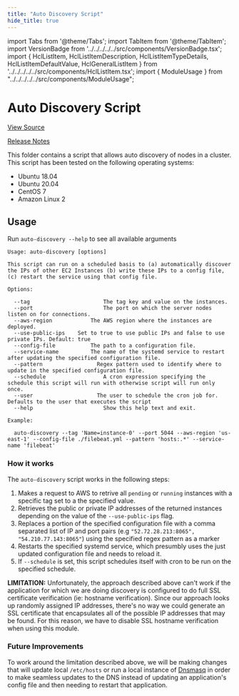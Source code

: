 ```yaml
---
title: "Auto Discovery Script"
hide_title: true
---
```


import Tabs from '@theme/Tabs';
import TabItem from '@theme/TabItem';
import VersionBadge from '../../../../../src/components/VersionBadge.tsx';
import { HclListItem, HclListItemDescription, HclListItemTypeDetails, HclListItemDefaultValue, HclGeneralListItem } from '../../../../../src/components/HclListItem.tsx';
import { ModuleUsage } from "../../../../../src/components/ModuleUsage";

<VersionBadge repoTitle="ELK AWS Module" version="0.11.1" lastModifiedVersion="0.10.0"/>

# Auto Discovery Script

<a href="https://github.com/gruntwork-io/terraform-aws-elk/tree/master/modules/auto-discovery" className="link-button" title="View the source code for this module in GitHub.">View Source</a>

<a href="https://github.com/gruntwork-io/terraform-aws-elk/releases/tag/v0.10.0" className="link-button" title="Release notes for only versions which impacted this module.">Release Notes</a>

This folder contains a script that allows auto discovery of nodes in a cluster. This script has been tested on the following operating systems:

*   Ubuntu 18.04
*   Ubuntu 20.04
*   CentOS 7
*   Amazon Linux 2

## Usage

Run `auto-discovery --help` to see all available arguments

```
Usage: auto-discovery [options]

This script can run on a scheduled basis to (a) automatically discover the IPs of other EC2 Instances (b) write these IPs to a config file, (c) restart the service using that config file.

Options:

  --tag					      The tag key and value on the instances.
  --port				      The port on which the server nodes listen on for connections.
  --aws-region			  The AWS region where the instances are deployed.
  --use-public-ips    Set to true to use public IPs and false to use private IPs. Default: true
  --config-file			  The path to a configuration file.
  --service-name		  The name of the systemd service to restart after updating the specified configuration file.
  --pattern				    Regex pattern used to identify where to update in the specified configuration file.
  --schedule				  A cron expression specifying the schedule this script will run with otherwise script will run only once.
  --user			      	The user to schedule the cron job for. Defaults to the user that executes the script
  --help				      Show this help text and exit.

Example:

  auto-discovery --tag 'Name=instance-0' --port 5044 --aws-region 'us-east-1' --config-file ./filebeat.yml --pattern 'hosts:.*' --service-name 'filebeat'
```

### How it works

The `auto-discovery` script works in the following steps:

1.  Makes a request to AWS to retrive all `pending` or `running` instances with a specific tag set to a the specified value.
2.  Retrieves the public or private IP addresses of the returned instances depending on the value of the `--use-public-ips` flag.
3.  Replaces a portion of the specified configuration file with a comma separated list of IP and port pairs (e.g `"52.72.28.213:8065", "54.210.77.143:8065"`) using the specified regex pattern as a marker
4.  Restarts the specified systemd service, which presumbly uses the just updated configuration file and needs to reload it.
5.  If `--schedule` is set, this script schedules itself with cron to be run on the specified schedule.

**LIMITATION:** Unfortunately, the approach described above can't work if the application for which we are doing discovery
is configured to do full SSL certificate verification (ie: hostname verification). Since our approach looks up randomly
assigned IP addresses, there's no way we could generate an SSL certificate that encapsulates all of the possible IP addresses
that may be found. For this reason, we have to disable SSL hostname verification when using this module.

### Future Improvements

To work around the limitation described above, we will be making changes that will update local `/etc/hosts` or run a
local instance of [Dnsmasq](http://www.thekelleys.org.uk/dnsmasq/doc.html) in order to make seamless updates to the DNS
instead of updating an application's config file and then needing to restart that application.


<!-- ##DOCS-SOURCER-START
{
  "originalSources": [
    "https://github.com/gruntwork-io/terraform-aws-elk/tree/master/modules/auto-discovery/readme.md",
    "https://github.com/gruntwork-io/terraform-aws-elk/tree/master/modules/auto-discovery/variables.tf",
    "https://github.com/gruntwork-io/terraform-aws-elk/tree/master/modules/auto-discovery/outputs.tf"
  ],
  "sourcePlugin": "module-catalog-api",
  "hash": "d92789639d00c9711c5c197f4673a464"
}
##DOCS-SOURCER-END -->
